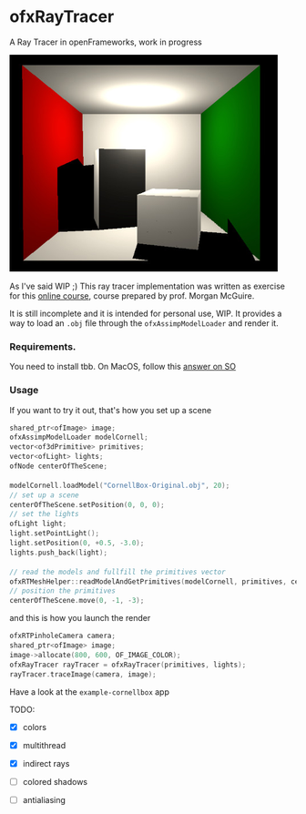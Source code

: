 # ofxRayTracer
A Ray Tracer in openFrameworks, work in progress

![current](img/current.jpg)

As I've said WIP ;)
This ray tracer implementation was written as exercise for this [online course](http://graphicscodex.com/projects/rays/index.html), course prepared by prof. Morgan McGuire.

It is still incomplete and it is intended for personal use, WIP. It provides a way to load an `.obj` file through the `ofxAssimpModelLoader` and render it.

### Requirements.
You need to install tbb. On MacOS, follow this [answer on SO](https://stackoverflow.com/questions/45884514/what-are-xcode-8-environment-variables-to-run-intel-threading-building-blocks)

### Usage

 If you want to try it out, that's how you set up a scene

```cpp
shared_ptr<ofImage> image;
ofxAssimpModelLoader modelCornell;
vector<of3dPrimitive> primitives;
vector<ofLight>	lights;
ofNode centerOfTheScene;

modelCornell.loadModel("CornellBox-Original.obj", 20);
// set up a scene
centerOfTheScene.setPosition(0, 0, 0);
// set the lights
ofLight light;
light.setPointLight();
light.setPosition(0, +0.5, -3.0);
lights.push_back(light);

// read the models and fullfill the primitives vector
ofxRTMeshHelper::readModelAndGetPrimitives(modelCornell, primitives, centerOfTheScene);
// position the primitives
centerOfTheScene.move(0, -1, -3);
```

and this is how you launch the render

```cpp
ofxRTPinholeCamera camera;
shared_ptr<ofImage> image;
image->allocate(800, 600, OF_IMAGE_COLOR);
ofxRayTracer rayTracer = ofxRayTracer(primitives, lights);
rayTracer.traceImage(camera, image);
```

Have a look at the `example-cornellbox` app

TODO:

- [x] colors
- [x] multithread
- [x] indirect rays
- [ ] colored shadows
- [ ] antialiasing


